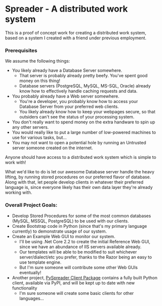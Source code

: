 # Spreader - A distributed work system

This is a proof of concept work for creating a distributed work system, based on a system I created with a friend under previous employment.

### Prerequisites

We assume the following things:

* You likely already have a Database Server somewhere.
    * That server is probably already pretty beefy. You've spent good money on this thing!
    * Database servers (PostgreSQL, MySQL, MS-SQL, Oracle) already know how to effectively handle caching requests and data.
* You probably already have a Web server somewhere.
    * You're a developer, you probably know how to access your Database Server from your preferred web clients.
    * You likely already know how to keep your webpages secure, so that outsiders can't see the status of your processing system.
* You don't really want to spend money on the extra handware to spin up any other servers.
* You would really like to put a large number of low-powered machines to use for various tasks, but...
* You may not want to open a potential hole by running an Untrusted server someone created on the internet.

Anyone should have access to a distributed work system which is simple to work with!

What we'd like to do is let our awesome Database server handle the heavy lifting, by running stored procedures on our preferred flavor of database. Along with that, let people develop clients in whatever their preferred language is, since everyone likely has their own data layer they're already working with.

### Overall Project Goals:
* Develop Stored Procedures for some of the most common databases (MySQL, MSSQL, PostgreSQL) to be used with our clients.
* Create Bootstrap code in Python (since that's my primary language currently) to demonstrate usage of our system.
* Create an Example Web GUI to monitor our system.
    * I'll be using .Net Core 2.2 to create the initial Reference Web GUI, since we have an abundance of IIS servers available already.
    * Our templates will be able to be modified to suit whichever server/dialect/etc you prefer, thanks to the Razor being an easy to use template engine.
    * But I'm sure someone will contribute some other Web GUIs eventually!
* Another project, [PySpreader Client Package](https://github.com/LukeCroteau/pyspreader_client_package) contains a fully built Python client, available via PyPI, and will be kept up to date with new functionality
    * I'm sure someone will create some basic clients for other languages...
